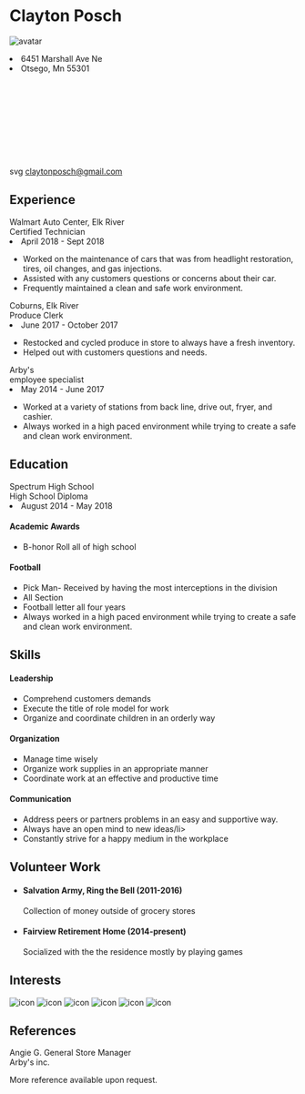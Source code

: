 
<!DOCTYPE html>
<html lang="en">
  <head>
    <meta charset="UTF-8">
    <h1>Clayton Posch</h1>
    <link href="https://fonts.googlepis.com/css?family=source+Sans+Pro:300,400,600" rel="stylesheet">
    <link rel="stylesheet" href="https://cdnjs.cloudflare.com/ajax/libs/meyer-reset/2.0/reset.min.css">
    <link rel="stylesheet" href="style.css">
</head>
  <body>
    <div class="container">
      <section>
        <div>
          <div><img src="img/dre.jpg" alt="avatar" class="avatar"></div>
        </div>
              <p>
              <li>6451 Marshall Ave Ne</li>
              <li>Otsego, Mn 55301</li>
              <p>
        <div>
          <div class+"my-name"></div>
          <div class="my-tittle"></div>
          <div class="links">
            <div class="links-items">
            <svg
              <a href="tel:763-496-7361">763-496-7361</a>
            </div>
            <div class="links-items">
             svg
              <a href="mailto:claytonposch@gmail.com">claytonposch@gmail.com</a>
            </div>
            <div class="links-items">
            </div>
         <P><P>
        </div>
        </Section>
        <section>
             <div class="job">
               <div class="job-tittle-container"><h2>Experience</h2></div>
                <div>
                  <div class="job-company">Walmart Auto Center,  Elk River</div>
                  <div class="job-tittle">Certified Technician</div>
                </div>
                     <div>
                         <li>April 2018 - Sept 2018</li>
                     </div>
              </div><!-- end job-tittle container -->
            </div><!-- end job -->
           <p>
                 <ul>
                      <li>Worked on the maintenance of cars that was from headlight restoration, tires, oil changes, and gas injections.
</li>
                      <li>Assisted with any customers questions or concerns about their car.</li>
                   <li>Frequently maintained a clean and safe work environment.</li>
                 </ul>
              <p>
             <div class="job">
              <div class="job-tittle-container">
                <div>
                  <div class="job-company">Coburns, Elk River</div>
                  <div class="job-tittle">Produce Clerk</div>
                </div>
                      <div>
                          <li>June 2017 - October 2017</li>
                      </div>
              </div><!-- end job-tittle container -->
            </div><!-- end job -->
              <p>
                 <ul>
                      <li>Restocked and cycled produce in store to always have a fresh inventory.</li>
                      <li>Helped out with customers questions and needs.</li>
                 </ul>
              <p>
             <div class="job">
              <div class="job-tittle-container">
                <div>
                  <div class="job-company">Arby's</div>
                  <div class="job-tittle">employee specialist</div>
                </div>
                <div>
                  <li>May 2014 - June 2017</li>
                </div>
              </div><!-- end job-tittle container -->
            </div><!-- end job -->
          </div>
          <p>
            <ul>
                 <li>Worked at a variety of stations from back line, drive out, fryer, and cashier.</li>
                 <li>Always worked in a high paced environment while trying to create a safe and clean work environment.</li>
            </ul>
          <p>
          </section>
               <section>
                 <div class="section-tittle"><h2>Education</h2></div>
          <div>
            <div class="job">
              <div class="job-tittle-container">
                <div>
                  <div class="job-company">Spectrum High School</div>
                  <div class="job-tittle">High School Diploma</div>
                </div>
                <div>
                  <li>August 2014 - May 2018</li>
                </div>
                <div>
                   <p>
             <h4>Academic Awards</h4>
                <ul>
                <li>B-honor Roll all of high school</li>
                  </ul>
             <h4>Football</h4>
                  <ul>
              <li>Pick Man- Received by having the most interceptions in the division</li>
              <li>All Section</li>
              <li>Football letter all four years</li> 
                 <li>Always worked in a high paced environment while trying to create a safe and clean work environment.</li>
            </ul>
          <p>
                </div>
              </div><!-- end job-tittle container -->
            </div><!-- end job -->
            <ul>
          </div>
          </section>
          <section>
            <div class="section-tittle"></div>
            <div>
              <div class="skills-container">
                <h2>Skills</h2>
                <h4> Leadership</h4>
                <ul>
                  <li>Comprehend customers demands</li>
                  <li>Execute the title of role model for work</li>
                  <li>Organize and coordinate children in an orderly way</li>
                </ul>
                <h4>Organization</h4>
                 <ul>
                  <li>Manage time wisely</li>
                  <li>Organize work supplies in an appropriate manner</li>
                  <li>Coordinate work at an effective and productive time</li>
                </ul>
                <h4>Communication</h4>
                 <ul>
                  <li>Address peers or partners problems in an easy and supportive way.</li>
                  <li>Always have an open mind to new ideas/li>
                  <li>Constantly strive for a happy medium in the workplace</li>
                </ul>
              </div><!-- end skills-container -->
            </div>
          </section>
                  <section>
                 <div class="section-tittle"><h2>Volunteer Work</h2></div>
          <div>
            <div class="job">
              <div class="job-tittle-container">
                <div>
                  <div class="job-company"></div>
                  <div class="job-tittle"></div>
                </div>
                <div>
                   <p>
                  <ul>
                    <li><h4>Salvation Army, Ring the Bell (2011-2016)</h4></li>
              Collection of money outside of grocery stores
                    <li><h4>Fairview Retirement Home (2014-present)</h4></li> 
              Socialized with the the residence mostly by playing games
            </ul>
          <p>
                </div>
              </div><!-- end job-tittle container -->
            </div><!-- end job -->
            <ul>
          </div>
          </section>
          <section>
            <div class="section-tittle"></div>
            <div class="interests-container">
              <h2> Interests</h2>
              <img src="img/piano.svg" alt="icon">
              <img src="img/controller.svg" alt="icon">
              <img src="img/headphones.svg" alt="icon">
              <img src="img/monitor.svg" alt="icon">
              <img src="img/camera.svg" alt="icon">
              <img src="img/video.svg" alt="icon">
            </div>
            <ul>
          </section>
          <section>
            <div class="section-tittle"><h2>References</h2>
            <div>
              <div class="job-company">Angie G. General Store Manager</div>
              <div class="job-tittle">Arby's inc.</div>
              <p><p>
              <div class="reference">More reference available upon request.</div>
            </div>
          </section>
  </div>
</body>
</html>
